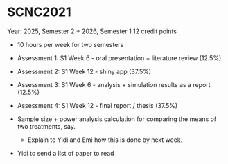 # SCNC2021

Year: 2025, Semester 2 + 2026, Semester 1
12 credit points 

- 10 hours per week for two semesters
- Assessment 1: S1 Week 6 - oral presentation + literature review (12.5%)
- Assessment 2: S1 Week 12 - shiny app (37.5%)
- Assessment 3: S1 Week 6 - analysis + simulation results as a report (12.5%)
- Assessment 4: S1 Week 12 - final report / thesis (37.5%)


- Sample size + power analysis calculation for comparing the means of two treatments, say.
  - Explain to Yidi and Emi how this is done by next week.
- Yidi to send a list of paper to read


